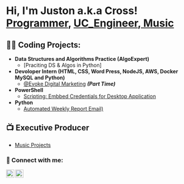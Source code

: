 # 

<h1>Hi, I'm Juston a.k.a Cross! <br/><a href="https://github.com/cross-d-engineer">Programmer</a>, <a href="https://www.linkedin.com/in/juston-london-18919687/">UC_Engineer</a>,<a href="https://www.instagram.com/starbluproductions"> Music</a></h1>

<h2>👨‍💻 Coding Projects:</h2>

- <b>Data Structures and Algorithms Practice (AlgoExpert)</b>
  - [Praciting DS & Algos in Python]
- <b>Devoloper Intern (HTML, CSS, Word Press, NodeJS, AWS, Docker MySQL and Python)</b>
  - [@Evoke Digital Marketing](https://evokedm.com/) <b><i>(Part Time)</b></i>
- <b>PowerShell</b>
  - [Scripting: Embbed Credentials for Desktop Application](https://github.com/cross-d-engineer)
- <b>Python</b>
  - [Automated Weekly Report Email)](https://github.com/joshmadakor1/Package-Delivery-Pathfinding-Algorithm)

<h2>📺 Executive Producer</h2>

- [Music Projects](https://www.youtube.com/c/StarBluEntertainment)


<h3> 🤳 Connect with me:</h3>

[<img align="left" alt="Cross™ | Discord" width="22px" src="https://cdn.jsdelivr.net/npm/simple-icons@3.13.0/icons/discord.svg" />][discord]
[<img align="left" alt="Juston London | LinkedIn" width="22px" src="https://cdn.jsdelivr.net/npm/simple-icons@v3/icons/linkedin.svg" />][linkedin]

[discord]: https://discord.gg/uQf8CGJE
[linkedin]: https://www.linkedin.com/in/juston-london-18919687/

<!--

Here are some ideas to get you started:

- 🔭 I’m currently working on ...
- 🌱 I’m currently learning ...
- 👯 I’m looking to collaborate on ...
- 🤔 I’m looking for help with ...
- 💬 Ask me about ...
- 📫 How to reach me: ...
- 😄 Pronouns: ...
- ⚡ Fun fact: ...
-->
